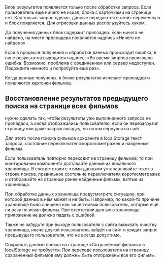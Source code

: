 Блок результатов появляется только после обработки запроса.
Если пользователь ещё ничего не искал, блока с карточками на странице нет.
Как только запрос сделан, данные передаются в стейт-переменную и блок появляется. Для отрисовки данных воспользуйтесь хуком.

До получения данных блок содержит прелоадер. Если ничего не найдено, на месте прелоадера появляется надпись «Ничего не найдено».

Если в процессе получения и обработки данных происходит ошибка, в окне результатов выводится надпись: «Во время запроса произошла ошибка. Возможно, проблема с соединением или сервер недоступен. Подождите немного и попробуйте ещё раз».

Когда данные получены, в блоке результатов исчезает прелоадер и появляются карточки фильмов.



## Восстановление результатов предыдущего поиска на странице всех фильмов
нужно сделать так, чтобы результаты уже выполненного запроса не пропадали, а снова отображались пользователю,
если он перезагрузил страницу или даже закрыл вкладку, но потом вернулся на сайт.

Для этого после поиска фильмов сохраните в localStorage текст запроса, состояние переключателя короткометражек и найденные фильмы.

Если пользователь повторно переходит на страницу фильмов, то при монтировании компонента доставайте данные из локального хранилища.
В соответствии с этими данными устанавливайте текст в строке поиска, правильное состояние переключателя короткометражек и отображайте на странице ранее найденные фильмы, взятые из хранилища.

При обработке данных хранилища предусмотрите ситуацию, при которой данных в нём может и не быть.
Например, по какой-то причине хранилище было очищено или зашёл новый пользователь, который ещё ни разу не искал фильмы.
При отсутствии данных в хранилище приложение не должно падать с ошибкой.

Также не забудьте при выходе пользователя с сайта вызывать очистку хранилища,
иначе другой пользователь зайдёт на сайт и увидит запрос предыдущего пользователя, что не всегда допустимо.

Сохранять данные поиска на странице «Сохранённые фильмы» в localStorage не требуется.
При переходе пользователя на страницу сохранённых фильмов ему должны быть отображены все его фильмы.

